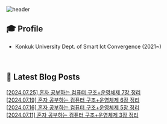 
![header](https://capsule-render.vercel.app/api?type=waving&color=auto&height=220&section=header&text=Minu%20Kim&fontSize=60&animation=fadeIn&fontAlignY=38&descAlignY=51&descAlign=62)

## 🎓 Profile
- Konkuk University Dept. of Smart Ict Convergence (2021~)

<br>

## 📕 Latest Blog Posts     

<a href ="https://kminu.tistory.com/197"> [2024.07.25] 혼자 공부하는 컴퓨터 구조+운영체제 7장 정리 </a> <br><a href ="https://kminu.tistory.com/196"> [2024.07.19] 혼자 공부하는 컴퓨터 구조+운영체제 6장 정리 </a> <br><a href ="https://kminu.tistory.com/195"> [2024.07.16] 혼자 공부하는 컴퓨터 구조+운영체제 5장 정리 </a> <br><a href ="https://kminu.tistory.com/193"> [2024.07.11] 혼자 공부하는 컴퓨터 구조+운영체제 3장 정리 </a> <br>